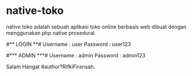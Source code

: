 # native-toko
native toko adalah sebuah aplikasi toko online berbasis web dibuat dengan menggunakan php native prosedural.

#** LOGIN **#
Username : user
Password : user123

#*** ADMIN ***#
Username : admin
Password : admin123

Salam Hangat #author?RifkiFiransah.
